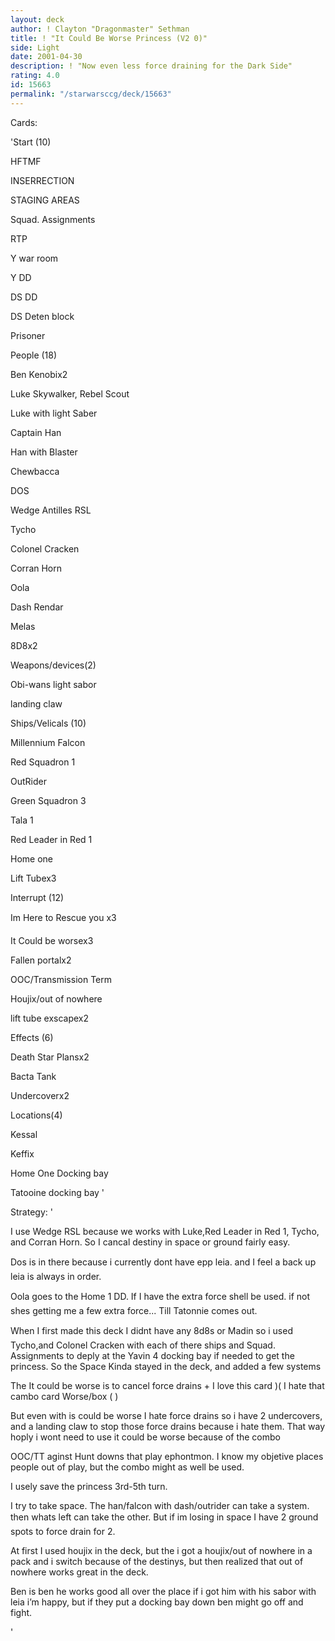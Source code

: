 ```yaml
---
layout: deck
author: ! Clayton "Dragonmaster" Sethman
title: ! "It Could Be Worse Princess (V2 0)"
side: Light
date: 2001-04-30
description: ! "Now even less force draining for the Dark Side"
rating: 4.0
id: 15663
permalink: "/starwarsccg/deck/15663"
---
```

Cards: 

'Start (10) 

HFTMF 

INSERRECTION 

STAGING AREAS 

Squad. Assignments 

RTP 

Y war room 

Y DD 

DS DD 

DS Deten block 

Prisoner 


People (18) 


Ben Kenobix2

Luke Skywalker, Rebel Scout 

Luke with light Saber 

Captain Han 

Han with Blaster 

Chewbacca 

DOS 

Wedge Antilles RSL 

Tycho 

Colonel Cracken 

Corran Horn 

Oola 

Dash Rendar 

Melas 

8D8x2 


Weapons/devices(2)

Obi-wans light sabor

landing claw


Ships/Velicals (10) 


Millennium Falcon 

Red Squadron 1 

OutRider 

Green Squadron 3 

Tala 1 

Red Leader in Red 1 

Home one 

Lift Tubex3 


Interrupt (12) 


Im Here to Rescue you x3 

It Could be worsex3 

Fallen portalx2 

OOC/Transmission Term 

Houjix/out of nowhere 

lift tube exscapex2 


Effects (6) 

Death Star Plansx2 

Bacta Tank 

Undercoverx2


Locations(4) 

Kessal 

Keffix 

Home One Docking bay 

Tatooine docking bay  '

Strategy: '

I use Wedge RSL because we works with Luke,Red Leader in Red 1, Tycho, and Corran Horn. So I cancal destiny in space or ground fairly easy. 


Dos is in there because i currently dont have epp leia. and I feel a back up leia is always in order. 


Oola goes to the Home 1 DD. If I have the extra force shell be used. if not shes getting me a few extra force... Till Tatonnie comes out. 


When I first made this deck I didnt have any 8d8s or Madin so i used Tycho,and Colonel Cracken with each of there ships and Squad. Assignments to deply at the Yavin 4 docking bay if needed to get the princess. So the Space Kinda stayed in the deck, and added a few systems 


The It could be worse is to cancel force drains + I love this card )( I hate that cambo card Worse/box ( )


But even with is could be worse I hate force drains so i have 2 undercovers, and a landing claw to stop those force drains because i hate them. That way hoply i wont need to use it could be worse because of the combo


OOC/TT aginst Hunt downs that play ephontmon. I know my objetive places people out of play, but the combo might as well be used. 


I usely save the princess 3rd-5th turn. 


I try to take space. The han/falcon with dash/outrider can take a system. then whats left can take the other. But if im losing in space I have 2 ground spots to force drain for 2. 


At first I used houjix in the deck, but the i got a houjix/out of nowhere in a pack and i switch because of the destinys, but then realized that out of nowhere works great in the deck. 


Ben is ben he works good all over the place if i got him with his sabor with leia i’m happy, but if they put a docking bay down ben might go off and fight.

'
